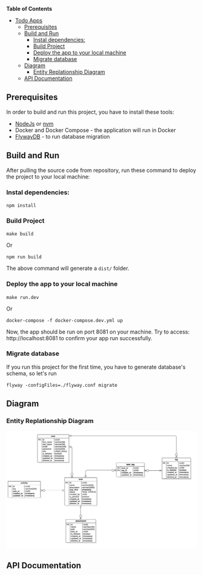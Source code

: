 
**Table of Contents**
- [Todo Apps](#todo-apps)
  - [Prerequisites](#prerequisites)
  - [Build and Run](#build-and-run)
    - [Instal dependencies:](#instal-dependencies)
    - [Build Project](#build-project)
    - [Deploy the app to your local machine](#deploy-the-app-to-your-local-machine)
    - [Migrate database](#migrate-database)
  - [Diagram](#diagram)
    - [Entity Replationship Diagram](#entity-replationship-diagram)
  - [API Documentation](#api-documentation)

## Prerequisites
In order to build and run this project, you have to install these tools:
  - [NodeJs](https://nodejs.org/en/) or [nvm](https://github.com/nvm-sh/nvm)
  - Docker and Docker Compose - the application will run in Docker
  - [FlywayDB](https://flywaydb.org/) - to run database migration
  
## Build and Run
After pulling the source code from repository, run these command to deploy the project to your local machine:
### Instal dependencies:
```console
npm install
```

### Build Project
```console
make build
```
Or
```console
npm run build
```
The above command will generate a `dist/` folder.

### Deploy the app to your local machine
```console
make run.dev
```
Or
```console
docker-compose -f docker-compose.dev.yml up
```

Now, the app should be run on port 8081 on your machine. Try to access: http://localhost:8081 to confirm your app run successfully.

### Migrate database
If you run this project for the first time, you have to generate database's schema, so let's run
```console
flyway -configFiles=./flyway.conf migrate
```

## Diagram
### Entity Replationship Diagram
<p><img src="./docs/diagram/todo_erd.jpg"></p>

## API Documentation